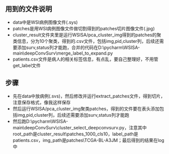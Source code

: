 ## 用到的文件说明
* data中是WSI病例图像文件(.sys)
* patches是用WSI病例图像文件做切割得到的patches切片图像文件(.jpg)
* cluster_result文件夹里是运行WSISA/pca_cluster_img得到的patches的聚类信息，分为10个聚类，得到的.csv文件，包括img,pid,cluster列，后续还需要添加surv,status列才能跑，合并的代码在D:\pycharm\WSISA-main\deepConvSurv\merge_label_to_expand.py
* patients.csv文件是病人的相关标签信息，有点乱，要自己整理好，不用管get_label文件
## 步骤
* 先在data中放病例(.svs)，然后修改并运行extract_patches文件，得到切片，注意保存格式，像我这样保存
* 然后运行WSISA/pca_cluster_img聚类patches，得到的文件要在表头添加包括img,pid,cluster列，后续还需要添加surv,status列才能跑
* 然后跑D:\pycharm\WSISA-main\deepConvSurv\cluster_select_deepconvsurv.py，注意其中root_path是cluster_result\patches_1000_cls10，label_path是patients.csv，img_path是patches\TCGA-BL-A3JM；最后得到的结果在log中